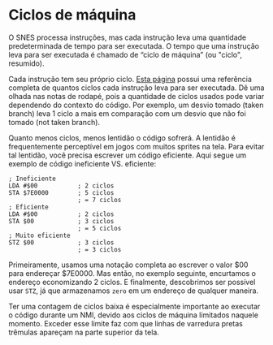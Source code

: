 # Ciclos de máquina

O SNES processa instruções, mas cada instrução leva uma quantidade predeterminada de tempo para ser executada. O tempo que uma instrução leva para ser executada é chamado de “ciclo de máquina” (ou "ciclo", resumido).

Cada instrução tem seu próprio ciclo. [Esta página](https://wiki.superfamicom.org/65816-reference) possui uma referência completa de quantos ciclos cada instrução leva para ser executada. Dê uma olhada nas notas de rodapé, pois a quantidade de ciclos usados pode variar dependendo do contexto do código. Por exemplo, um desvio tomado (taken branch) leva 1 ciclo a mais em comparação com um desvio que não foi tomado (not taken branch).

Quanto menos ciclos, menos lentidão o código sofrerá. A lentidão é frequentemente perceptível em jogos com muitos sprites na tela. Para evitar tal lentidão, você precisa escrever um código eficiente. Aqui segue um exemplo de código ineficiente VS. eficiente:

```
; Ineficiente
LDA #$00           ; 2 ciclos
STA $7E0000        ; 5 ciclos
                   ; = 7 ciclos
; Eficiente
LDA #$00           ; 2 ciclos
STA $00            ; 3 ciclos
                   ; = 5 ciclos                  
; Muito eficiente
STZ $00            ; 3 ciclos
                   ; = 3 ciclos
```
Primeiramente, usamos uma notação completa ao escrever o valor $00 para endereçar $7E0000. Mas então, no exemplo seguinte, encurtamos o endereço economizando 2 ciclos. E finalmente, descobrimos ser possível usar `STZ`, já que armazenamos `zero` em um endereço de qualquer maneira.

Ter uma contagem de ciclos baixa é especialmente importante ao executar o código durante um NMI, devido aos ciclos de máquina limitados naquele momento. Exceder esse limite faz com que linhas de varredura pretas trêmulas apareçam na parte superior da tela.